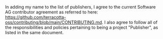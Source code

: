In adding my name to the list of publishers, I agree to the current Software AG contributor 
agreement as referred to here: https://github.com/terracotta-oss/contributing/blob/main/CONTRIBUTING.md.
I also agree to follow all of the responsibilities and policies pertaining to being a project
"Publisher", as listed in the same document.
